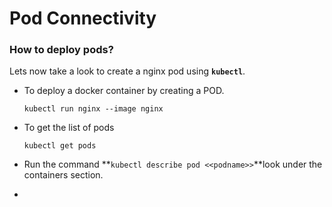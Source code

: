 # Pod Connectivity

### How to deploy pods?

Lets now take a look to create a nginx pod using **`kubectl`**.

*   To deploy a docker container by creating a POD.

    ```
    kubectl run nginx --image nginx
    ```



*   To get the list of pods

    ```
    kubectl get pods
    ```


* Run the command **`kubectl describe pod <<podname>>`**look under the containers section.
*
